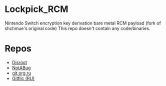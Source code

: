 # Lockpick_RCM
Nintendo Switch encryption key derivation bare metal RCM payload (fork of shchmue's original code)
This repo doesn't contain any code/binaries.

# Repos

* [Disroot](https://git.disroot.org/GRJ2RX6BGOEGHZN7SFZE6H5WQ4/Lockpick_RCM)
* [NotABug](https://notabug.org/GRJ2RX6BGOEGHZN7SFZE6H5WQ4/Lockpick_RCM)
* [git.org.ru](https://git.org.ru/GRJ2RX6BGOEGHZN7SFZE6H5WQ4/Lockpick_RCM)
* [Gitflic (RU)](https://gitflic.ru/project/grj2rx6bgoeghzn7sfze6h5wq4/lockpick_rcm)
